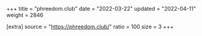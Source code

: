 +++
title = "phreedom.club"
date = "2022-03-22"
updated = "2022-04-11"
weight = 2846

[extra]
source = "https://phreedom.club/"
ratio = 100
size = 3
+++
